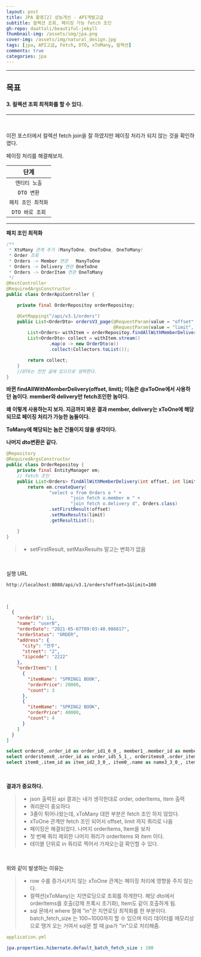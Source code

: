 ```yaml
---
layout: post
title: JPA 활용[2] 성능개선 - API개발고급
subtitle: 컬렉션 조회, 페이징 가능 fetch 조인
gh-repo: daattali/beautiful-jekyll
thumbnail-img: /assets/img/jpa.png
cover-img: /assets/img/natural_design.jpg
tags: [jpa, API고급, Fetch, DTO, xToMany, 컬렉션]
comments: true
categories: jpa
---
```


___
## 목표

#### 3. 컬렉션 조회 최적화를 할 수 있다.
___

<br/>

이전 포스터에서 컬렉션 fetch join을 잘 하였지만 페이징 처리가 되지 않는 것을 확인하였다.

페이징 처리를 해결해보자.

| 단계 |
|:---:|
| `엔티티 노출` |
| `DTO 변환` |
| `패치 조인 최적화` |
| `DTO 바로 조회` |

___

__패치 조인 최적화__

~~~java
/**
 * XtoMany 관계 추가 (ManyToOne, OneToOne, OneToMany)
 * Order 조회
 * Orders -> Member 연관   ManyToOne
 * Orders -> Delivery 연관 OneToOne
 * Orders -> OrderItem 연관 OneToMany
 */
@RestController
@RequiredArgsConstructor
public class OrderApiController {

    private final OrderRepositoy orderRepositoy;

    @GetMapping("/api/v3.1/orders")
    public List<OrderDto> ordersV3_page(@RequestParam(value = "offset", defaultValue = "0") int offset,
                                        @RequestParam(value = "limit", defaultValue = "100") int limit) {
        List<Orders> withItem = orderRepositoy.findAllWithMemberDelivery(offset, limit); //페이징에 영향을 주지 않는 놈들 member, delivery
        List<OrderDto> collect = withItem.stream()
                .map(o -> new OrderDto(o))
                .collect(Collectors.toList());

        return collect;
    }
    //DTO는 전전 글에 있으므로 생략한다.
}
~~~

<strong>바뀐 findAllWithMemberDelivery(offset, limit); 이놈은 @xToOne에서 사용하던 놈이다. member와 delivery만 fetch조인한 놈이다.

왜 이렇게 사용하는지 보자. 지금까지 봐온 결과 member, delivery는 xToOne에 해당되므로 페이징 처리가 가능한 놈들이다.

ToMany에 해당되는 놈은 건들이지 않을 생각이다.

나머지 dto변환은 같다.</strong>

~~~java
@Repository
@RequiredArgsConstructor
public class OrderRepositoy {
    private final EntityManager em;
    // fetch 조인
    public List<Orders> findAllWithMemberDelivery(int offset, int limit) {
        return em.createQuery(
                "select o from Orders o " +
                        "join fetch o.member m " +
                        "join fetch o.delivery d", Orders.class)
                .setFirstResult(offset)
                .setMaxResults(limit)
                .getResultList();

    }
}
~~~

> - setFirstResult, setMaxResults 말고는 변화가 없음

<br/>

실행 URL 
~~~
http://localhost:8080/api/v3.1/orders?offset=1&limit=100
~~~

<br/>

~~~json
[
  {
    "orderId": 11,
    "name": "userB",
    "orderDate": "2021-05-07T09:03:48.986817",
    "orderStatus": "ORDER",
    "address": {
      "city": "전주",
      "street": "2",
      "zipcode": "2222"
    },
    "orderItems": [
      {
        "itemName": "SPRING1 BOOK",
        "orderPrice": 20000,
        "count": 3
      },
      {
        "itemName": "SPRING2 BOOK",
        "orderPrice": 40000,
        "count": 4
      }
    ]
  }
]
~~~


~~~sql
select orders0_.order_id as order_id1_6_0_, member1_.member_id as member_i1_4_1_, delivery2_.delivery_id as delivery1_2_2_, orders0_.delivery_id as delivery4_6_0_, orders0_.member_id as member_i5_6_0_, orders0_.order_date as order_da2_6_0_, orders0_.status as status3_6_0_, member1_.city as city2_4_1_, member1_.street as street3_4_1_, member1_.zipcode as zipcode4_4_1_, member1_.name as name5_4_1_, delivery2_.city as city2_2_2_, delivery2_.street as street3_2_2_, delivery2_.zipcode as zipcode4_2_2_, delivery2_.status as status5_2_2_ from orders orders0_ inner join member member1_ on orders0_.member_id=member1_.member_id inner join delivery delivery2_ on orders0_.delivery_id=delivery2_.delivery_id limit 100 offset 1;
select orderitems0_.order_id as order_id5_5_1_, orderitems0_.order_item_id as order_it1_5_1_, orderitems0_.order_item_id as order_it1_5_0_, orderitems0_.count as count2_5_0_, orderitems0_.item_id as item_id4_5_0_, orderitems0_.order_id as order_id5_5_0_, orderitems0_.order_price as order_pr3_5_0_ from order_item orderitems0_ where orderitems0_.order_id=11;
select item0_.item_id as item_id2_3_0_, item0_.name as name3_3_0_, item0_.price as price4_3_0_, item0_.stock_quantity as stock_qu5_3_0_, item0_.artist as artist6_3_0_, item0_.etc as etc7_3_0_, item0_.author as author8_3_0_, item0_.isbn as isbn9_3_0_, item0_.actor as actor10_3_0_, item0_.director as directo11_3_0_, item0_.dtype as dtype1_3_0_ from item item0_ where item0_.item_id in (9, 10);
~~~

<br/>

<strong>결과가 중요하다.</strong>

> - json 출력된 api 결과는 내가 생각한대로 order, oderItems, item 출력
> - 쿼리문이 중요하다
> - 3줄이 튀어나왔는데, xToMany 대한 부분은 fetch 조인 하지 않았다.
> - xToOne 관계만 fetch 조인 되어서 offset, limit 까지 쿼리로 나옴
> - 페이징은 해결되었다. 나머지 orderItems, Item을 보자
> - 첫 번째 쿼리 제외한 나머지 쿼리가 orderItems 와 item 이다.
> - 테이블 단위로 in 쿼리로 찍어서 가져오는걸 확인할 수 있다.

<br/>

위와 같이 발생하는 이유는

> - row 수를 증가시키지 않는 xToOne 관계는 페이징 처리에 영향을 주지 않는다.
> - 컬렉션(xToMany)는 지연로딩으로 조회를 하게한다. 해당 dto에서 orderItems를 호출(강제 프록시 초기화), Item도 같이 호출하게 됨.
> - sql 문에서 where 절에 "in"은 지연로딩 최적화를 한 부분이다. batch_fetch_size 는 100~1000까지 할 수 있으며 미리 데이터를 메모리상으로 땡겨 오는 거여서 sql문 할 때 jpa가 "in"으로 처리해줌.

~~~yml
application.yml

jpa.properties.hibernate.default_batch_fetch_size : 100
~~~
